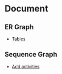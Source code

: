 # Document

## ER Graph
- [Tables](./er/tables.md)

## Sequence Graph
- [Add activities](./sequence/add_activity.md)
